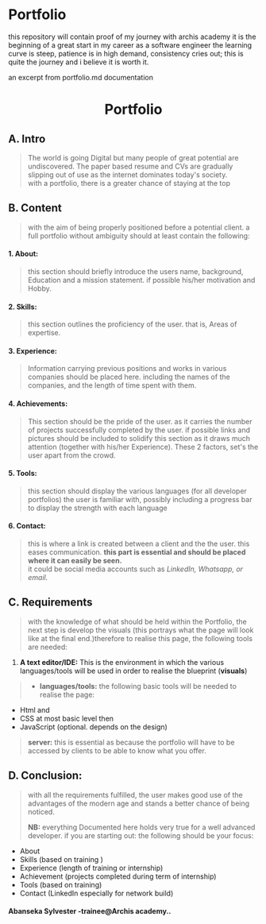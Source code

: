 # Portfolio
this repository will contain proof of my journey with archis academy
it is the beginning of a great start in my career as a software engineer
the learning curve is steep, patience is in high demand, consistency cries out; this is quite the journey
and i believe it is worth it. 

an excerpt from portfolio.md documentation

# <center>Portfolio</center> 
> 
## A. Intro
>The world is going Digital but many people of great potential are undiscovered. The paper based resume and CVs are gradually slipping out of use as the internet dominates today's society.  
with a portfolio, there is a greater chance of staying at the top  
>
## B. Content  
>with the aim of being properly positioned before a potential client. a full portfolio without ambiguity should at least contain the following:
>
#### 1. About:
>this section should briefly introduce the users name, background, Education and a mission statement. if possible his/her motivation and Hobby.
>
#### 2. Skills: 
>this section outlines the proficiency of the user. that is, Areas of expertise.
>  
#### 3. Experience:
>Information carrying previous positions and works in various companies should be placed here. including the names of the companies, and the length of time spent with them.
>
#### 4. Achievements:
>This section should be the pride of the user. as it carries the number of projects successfully completed by the user. if possible links and pictures should be included to solidify this section as it draws much attention (together with his/her Experience). These 2 factors, set's the user apart from the crowd.
> 
#### 5. Tools:
>this section should display the various languages (for all developer portfolios) the user is familiar with, possibly including a progress bar to display the strength with each language
>  
#### 6. Contact:
>this is where a link is created between a client and the the user. this eases communication. **this part is essential and should be placed where it can easily be seen.**  
>it could be social media accounts such as _LinkedIn, Whatsapp, or email._
>
## C. Requirements
>with the knowledge of what should be held within the Portfolio, the next step is develop the visuals (this portrays what the page will look like at the final end.)therefore to realise this page, the following tools are needed:  
>  
1. __A text editor/IDE:__ This is the environment in which the various languages/tools will be used in order to realise the blueprint (**visuals**)  
> *  __languages/tools:__ the following basic tools will be needed to realise the page:      
>  
  * Html and
  * CSS at most basic level then   
  * JavaScript (optional. depends on the design)  
    
> __server:__ this is essential as because the portfolio will have to be accessed by clients to be able to know what you offer. 
>
## D. Conclusion:
>with all the requirements fulfilled, the user makes good use of the advantages of the modern age and stands a better chance of being noticed.
>
>__NB:__ everything Documented here  holds very true for a well advanced developer. if you are starting out: the following should be your focus:  
>
* About  
* Skills (based on training )
* Experience (length of training or internship)  
* Achievement (projects completed during term of internship)  
* Tools (based on training)  
* Contact (LinkedIn especially for network build)  
>
#### Abanseka Sylvester -trainee@Archis academy..

